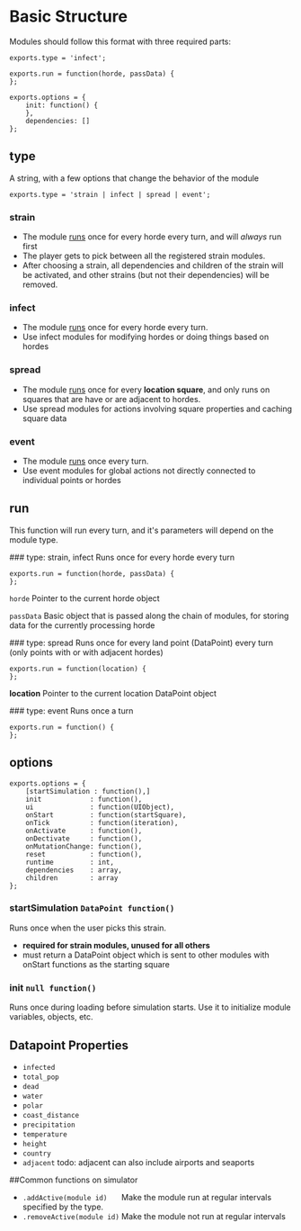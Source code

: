 # Basic Structure

Modules should follow this format with three required parts:

	exports.type = 'infect';

	exports.run = function(horde, passData) {
	};

	exports.options = {
		init: function() {
		},
		dependencies: []
	};


## type

A string, with a few options that change the behavior of the module

	exports.type = 'strain | infect | spread | event';

### strain
* The module [runs](#si_run) once for every horde every turn, and will *always* run first
* The player gets to pick between all the registered strain modules. 
* After choosing a strain, all dependencies and children of the strain will be activated, and other strains (but not their dependencies) will be removed.

### infect
* The module [runs](#si_run) once for every horde every turn.
* Use infect modules for modifying hordes or doing things based on hordes

### spread
* The module [runs](#sp_run) once for every **location square**, and only runs on squares that are have or are adjacent to hordes.
* Use spread modules for actions involving square properties and caching square data

### event
* The module [runs](#ev_run) once every turn.
* Use event modules for global actions not directly connected to individual points or hordes


## run
This function will run every turn, and it's parameters will depend on the module type.

<a name="si_run">
### type: strain, infect
</a>
Runs once for every horde every turn

	exports.run = function(horde, passData) {
	};

`horde`
Pointer to the current horde object

`passData`
Basic object that is passed along the chain of modules, for storing data for the currently processing horde

<a name="sp_run">
### type: spread
</a>
Runs once for every land point (DataPoint) every turn (only points with or with adjacent hordes)

	exports.run = function(location) {
	};

**location**
Pointer to the current location DataPoint object

<a name="ev_run">
### type: event
</a>
Runs once a turn

	exports.run = function() {
	};


## options

	exports.options = {
		[startSimulation : function(),]
		init            : function(),
		ui              : function(UIObject),
		onStart         : function(startSquare),
		onTick          : function(iteration),
		onActivate      : function(),
		onDectivate     : function(),
		onMutationChange: function(),
		reset           : function(),
		runtime         : int,
		dependencies    : array,
		children        : array
	};

### startSimulation `DataPoint function()`
Runs once when the user picks this strain.

* **required for strain modules, unused for all others**
* must return a DataPoint object which is sent to other modules with onStart functions as the starting square 

### init `null function()`
Runs once during loading before simulation starts. Use it to initialize module variables, objects, etc.

## Datapoint Properties
* `infected`
* `total_pop`
* `dead`
* `water`
* `polar`
* `coast_distance`
* `precipitation`
* `temperature`
* `height`
* `country`
* `adjacent`
	todo: adjacent can also include airports and seaports

##Common functions on simulator
* `.addActive(module id)   ` Make the module run at regular intervals specified by the type.
* `.removeActive(module id)` Make the module not run at regular intervals